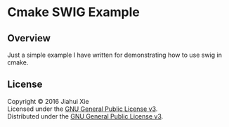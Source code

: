 # Cmake SWIG Example
## Overview
Just a simple example I have written for demonstrating how to use swig in
cmake.

## License
Copyright &copy; 2016 Jiahui Xie  
Licensed under the [GNU General Public License v3][GPL3].  
Distributed under the [GNU General Public License v3][GPL3].

[GPL3]: https://opensource.org/licenses/GPL-3.0
